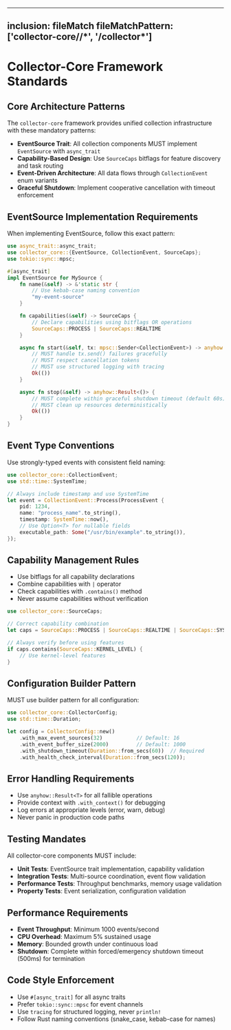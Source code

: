 ---

## inclusion: fileMatch fileMatchPattern: \['collector-core/**/\*', '**/collector\*'\]

# Collector-Core Framework Standards

## Core Architecture Patterns

The `collector-core` framework provides unified collection infrastructure with these mandatory patterns:

- **EventSource Trait**: All collection components MUST implement `EventSource` with `async_trait`
- **Capability-Based Design**: Use `SourceCaps` bitflags for feature discovery and task routing
- **Event-Driven Architecture**: All data flows through `CollectionEvent` enum variants
- **Graceful Shutdown**: Implement cooperative cancellation with timeout enforcement

## EventSource Implementation Requirements

When implementing EventSource, follow this exact pattern:

```rust
use async_trait::async_trait;
use collector_core::{EventSource, CollectionEvent, SourceCaps};
use tokio::sync::mpsc;

#[async_trait]
impl EventSource for MySource {
    fn name(&self) -> &'static str {
        // Use kebab-case naming convention
        "my-event-source"
    }

    fn capabilities(&self) -> SourceCaps {
        // Declare capabilities using bitflags OR operations
        SourceCaps::PROCESS | SourceCaps::REALTIME
    }

    async fn start(&self, tx: mpsc::Sender<CollectionEvent>) -> anyhow::Result<()> {
        // MUST handle tx.send() failures gracefully
        // MUST respect cancellation tokens
        // MUST use structured logging with tracing
        Ok(())
    }

    async fn stop(&self) -> anyhow::Result<()> {
        // MUST complete within graceful shutdown timeout (default 60s) for resource cleanup
        // MUST clean up resources deterministically
        Ok(())
    }
}
```

## Event Type Conventions

Use strongly-typed events with consistent field naming:

```rust
use collector_core::CollectionEvent;
use std::time::SystemTime;

// Always include timestamp and use SystemTime
let event = CollectionEvent::Process(ProcessEvent {
    pid: 1234,
    name: "process_name".to_string(),
    timestamp: SystemTime::now(),
    // Use Option<T> for nullable fields
    executable_path: Some("/usr/bin/example".to_string()),
});
```

## Capability Management Rules

- Use bitflags for all capability declarations
- Combine capabilities with `|` operator
- Check capabilities with `.contains()` method
- Never assume capabilities without verification

```rust
use collector_core::SourceCaps;

// Correct capability combination
let caps = SourceCaps::PROCESS | SourceCaps::REALTIME | SourceCaps::SYSTEM_WIDE;

// Always verify before using features
if caps.contains(SourceCaps::KERNEL_LEVEL) {
    // Use kernel-level features
}
```

## Configuration Builder Pattern

MUST use builder pattern for all configuration:

```rust
use collector_core::CollectorConfig;
use std::time::Duration;

let config = CollectorConfig::new()
    .with_max_event_sources(32)           // Default: 16
    .with_event_buffer_size(2000)         // Default: 1000
    .with_shutdown_timeout(Duration::from_secs(60))  // Required
    .with_health_check_interval(Duration::from_secs(120));
```

## Error Handling Requirements

- Use `anyhow::Result<T>` for all fallible operations
- Provide context with `.with_context()` for debugging
- Log errors at appropriate levels (error, warn, debug)
- Never panic in production code paths

## Testing Mandates

All collector-core components MUST include:

- **Unit Tests**: EventSource trait implementation, capability validation
- **Integration Tests**: Multi-source coordination, event flow validation
- **Performance Tests**: Throughput benchmarks, memory usage validation
- **Property Tests**: Event serialization, configuration validation

## Performance Requirements

- **Event Throughput**: Minimum 1000 events/second
- **CPU Overhead**: Maximum 5% sustained usage
- **Memory**: Bounded growth under continuous load
- **Shutdown**: Complete within forced/emergency shutdown timeout (500ms) for termination

## Code Style Enforcement

- Use `#[async_trait]` for all async traits
- Prefer `tokio::sync::mpsc` for event channels
- Use `tracing` for structured logging, never `println!`
- Follow Rust naming conventions (snake_case, kebab-case for names)
